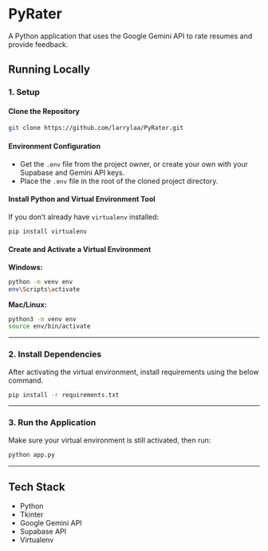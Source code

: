 # PyRater

A Python application that uses the Google Gemini API to rate resumes and provide feedback.

## Running Locally

### 1. Setup

#### Clone the Repository

```bash
git clone https://github.com/larrylaa/PyRater.git
```

#### Environment Configuration

- Get the `.env` file from the project owner, or create your own with your Supabase and Gemini API keys.
- Place the `.env` file in the root of the cloned project directory.

#### Install Python and Virtual Environment Tool

If you don’t already have `virtualenv` installed:

```bash
pip install virtualenv
```

#### Create and Activate a Virtual Environment

**Windows:**

```bash
python -m venv env
env\Scripts\activate
```

**Mac/Linux:**

```bash
python3 -m venv env
source env/bin/activate
```

---

### 2. Install Dependencies

After activating the virtual environment, install requirements using the below command.

```bash
pip install -r requirements.txt
```

---

### 3. Run the Application

Make sure your virtual environment is still activated, then run:

```bash
python app.py
```

---

## Tech Stack

- Python
- Tkinter
- Google Gemini API
- Supabase API
- Virtualenv
